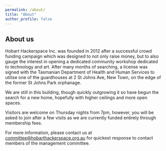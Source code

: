 ```yaml
---
permalink: /about/
title: "About"
author_profile: false
---
```


## About us

Hobart Hackerspace Inc. was founded in 2012 after a successful crowd
funding campaign which was designed to not only raise money, but to also
gauge the interest in opening a dedicated community workshop dedicated
to technology and art. After many months of searching, a license was
signed with the Tasmanian Department of Health and Human Services to
utilise one of the guardhouses at 2 St Johns Ave, New Town, on the edge
of the former St Johns Park orphanage.

We are still in this building, though quickly outgrowing it so have
begun the search for a new home, hopefully with higher ceilings and more
open spaces.

Visitors are welcome on Thursday nights from 7pm, however, you will be
asked to join after a few visits as we are currently funded entirely
through membership fees.

For more information, please contact us at
committee@hobarthackerspace.org.au for quickest response to contact
members of the management committee.
